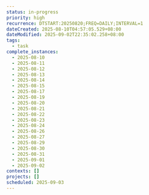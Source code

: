 ```yaml
---
status: in-progress
priority: high
recurrence: DTSTART:20250820;FREQ=DAILY;INTERVAL=1
dateCreated: 2025-08-10T04:57:05.529+08:00
dateModified: 2025-09-02T22:35:02.258+08:00
tags:
  - task
complete_instances:
  - 2025-08-10
  - 2025-08-11
  - 2025-08-12
  - 2025-08-13
  - 2025-08-14
  - 2025-08-15
  - 2025-08-17
  - 2025-08-19
  - 2025-08-20
  - 2025-08-21
  - 2025-08-22
  - 2025-08-23
  - 2025-08-24
  - 2025-08-26
  - 2025-08-27
  - 2025-08-29
  - 2025-08-30
  - 2025-08-31
  - 2025-09-01
  - 2025-09-02
contexts: []
projects: []
scheduled: 2025-09-03
---
```


